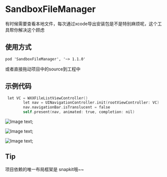 # SandboxFileManager
有时候需要查看本地文件，每次通过xcode导出安装包是不是特别麻烦呢，这个工具帮你解决这个顾虑
## 使用方式
```
pod 'SandboxFileManager', '~> 1.1.0'
```
或者直接拖动项目中的source到工程中
## 示例代码
```objectivec
 let VC = WXXFileListViewController()
        let nav = UINavigationController.init(rootViewController: VC)
        nav.navigationBar.isTranslucent = false
        self.present(nav, animated: true, completion: nil)
```
![Image text](https://github.com/a254711559/SandboxFileManager/blob/master/ExampleImage/IMG_0902.PNG);

![Image text](https://github.com/a254711559/SandboxFileManager/blob/master/ExampleImage/IMG_0903.PNG);

![Image text](https://github.com/a254711559/SandboxFileManager/blob/master/ExampleImage/IMG_0904.PNG);

## Tip
项目依赖的唯一布局框架是 snapkit哦~~
